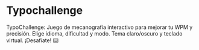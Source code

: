 # Typochallenge
TypoChallenge: Juego de mecanografía interactivo para mejorar tu WPM y precisión. Elige idioma, dificultad y modo. Tema claro/oscuro y teclado virtual. ¡Desafíate! ⌨️
